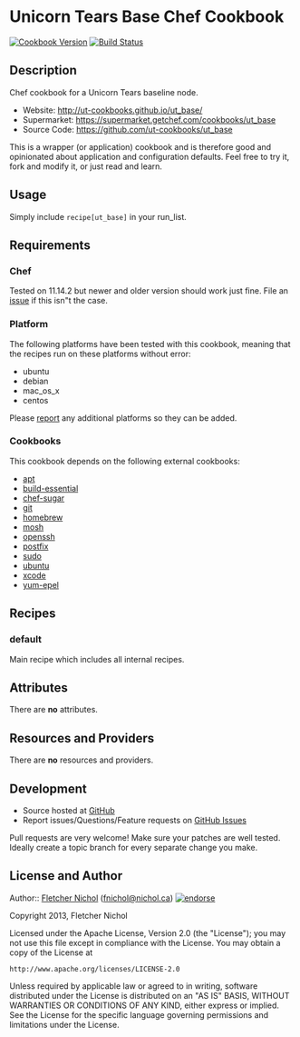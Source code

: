 # <a name="title"></a> Unicorn Tears Base Chef Cookbook

[![Cookbook Version](http://img.shields.io/cookbook/v/ut_base.svg)](https://supermarket.getchef.com/cookbooks/ut_base)
[![Build Status](http://img.shields.io/travis/ut-cookbooks/ut_base.svg)](https://travis-ci.org/ut-cookbooks/ut_base)

## <a name="description"></a> Description

Chef cookbook for a Unicorn Tears baseline node.

* Website: http://ut-cookbooks.github.io/ut_base/
* Supermarket: https://supermarket.getchef.com/cookbooks/ut_base
* Source Code: https://github.com/ut-cookbooks/ut_base

This is a wrapper (or application) cookbook and is therefore good and
opinionated about application and configuration defaults. Feel free to try it,
fork and modify it, or just read and learn.

## <a name="usage"></a> Usage

Simply include `recipe[ut_base]` in your run\_list.

## <a name="requirements"></a> Requirements

### <a name="requirements-chef"></a> Chef

Tested on 11.14.2 but newer and older version should work just fine.
File an [issue][issues] if this isn"t the case.

### <a name="requirements-platform"></a> Platform

The following platforms have been tested with this cookbook, meaning that the
recipes run on these platforms without error:

* ubuntu
* debian
* mac\_os\_x
* centos

Please [report][issues] any additional platforms so they can be added.

### <a name="requirements-cookbooks"></a> Cookbooks

This cookbook depends on the following external cookbooks:

* [apt][apt_cb]
* [build-essential][build_essential_cb]
* [chef-sugar][chef_sugar_cb]
* [git][git_cb]
* [homebrew][homebrew_cb]
* [mosh][mosh_cb]
* [openssh][openssh_cb]
* [postfix][postfix_cb]
* [sudo][sudo_cb]
* [ubuntu][ubuntu_cb]
* [xcode][xcode_cb]
* [yum-epel][yum_epel_cb]

## <a name="recipes"></a> Recipes

### <a name="recipes-default"></a> default

Main recipe which includes all internal recipes.

## <a name="attributes"></a> Attributes

There are **no** attributes.

## <a name="lwrps"></a> Resources and Providers

There are **no** resources and providers.

## <a name="development"></a> Development

* Source hosted at [GitHub][repo]
* Report issues/Questions/Feature requests on [GitHub Issues][issues]

Pull requests are very welcome! Make sure your patches are well tested.
Ideally create a topic branch for every separate change you make.

## <a name="license"></a> License and Author

Author:: [Fletcher Nichol][fnichol] (<fnichol@nichol.ca>) [![endorse](http://api.coderwall.com/fnichol/endorsecount.png)](http://coderwall.com/fnichol)

Copyright 2013, Fletcher Nichol

Licensed under the Apache License, Version 2.0 (the "License");
you may not use this file except in compliance with the License.
You may obtain a copy of the License at

    http://www.apache.org/licenses/LICENSE-2.0

Unless required by applicable law or agreed to in writing, software
distributed under the License is distributed on an "AS IS" BASIS,
WITHOUT WARRANTIES OR CONDITIONS OF ANY KIND, either express or implied.
See the License for the specific language governing permissions and
limitations under the License.

[apt_cb]:         https://supermarket.getchef.com/cookbooks/apt
[build_essential_cb]: https://supermarket.getchef.com/cookbooks/build-essential
[chef_sugar_cb]:  https://supermarket.getchef.com/cookbooks/chef-sugar
[git_cb]:         https://supermarket.getchef.com/cookbooks/git
[homebrew_cb]:    https://supermarket.getchef.com/cookbooks/homebrew
[mosh_cb]:        https://supermarket.getchef.com/cookbooks/mosh
[openssh_cb]:     https://supermarket.getchef.com/cookbooks/openssh
[postfix_cb]:     https://supermarket.getchef.com/cookbooks/postfix
[sudo_cb]:        https://supermarket.getchef.com/cookbooks/sudo
[ubuntu_cb]:      https://supermarket.getchef.com/cookbooks/ubuntu
[xcode_cb]:       https://supermarket.getchef.com/cookbooks/xcode
[yum_epel_cb]:    https://supermarket.getchef.com/cookbooks/yum-epel

[fnichol]:      https://github.com/fnichol
[repo]:         https://github.com/ut-cookbooks/ut_base
[issues]:       https://github.com/ut-cookbooks/ut_base/issues
